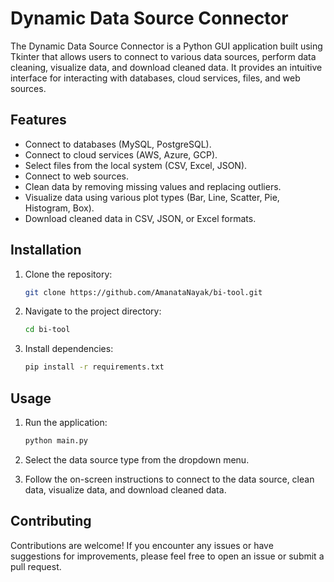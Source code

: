# Dynamic Data Source Connector

The Dynamic Data Source Connector is a Python GUI application built using Tkinter that allows users to connect to various data sources, perform data cleaning, visualize data, and download cleaned data. It provides an intuitive interface for interacting with databases, cloud services, files, and web sources.

## Features

- Connect to databases (MySQL, PostgreSQL).
- Connect to cloud services (AWS, Azure, GCP).
- Select files from the local system (CSV, Excel, JSON).
- Connect to web sources.
- Clean data by removing missing values and replacing outliers.
- Visualize data using various plot types (Bar, Line, Scatter, Pie, Histogram, Box).
- Download cleaned data in CSV, JSON, or Excel formats.

## Installation

1. Clone the repository:

    ```bash
    git clone https://github.com/AmanataNayak/bi-tool.git
    ```

2. Navigate to the project directory:

    ```bash
    cd bi-tool
    ```

3. Install dependencies:

    ```bash
    pip install -r requirements.txt
    ```

## Usage

1. Run the application:

    ```bash
    python main.py
    ```

2. Select the data source type from the dropdown menu.
3. Follow the on-screen instructions to connect to the data source, clean data, visualize data, and download cleaned data.

## Contributing

Contributions are welcome! If you encounter any issues or have suggestions for improvements, please feel free to open an issue or submit a pull request.

